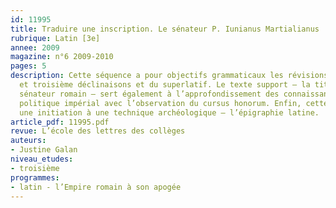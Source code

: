 ```yaml
---
id: 11995
title: Traduire une inscription. Le sénateur P. Iunianus Martialianus 
rubrique: Latin [3e]
annee: 2009
magazine: n°6 2009-2010
pages: 5
description: Cette séquence a pour objectifs grammaticaux les révisions des deuxième
  et troisième déclinaisons et du superlatif. Le texte support – la titulature d’un
  sénateur romain – sert également à l’approfondissement des connaissances du système
  politique impérial avec l’observation du cursus honorum. Enfin, cette étude permet
  une initiation à une technique archéologique – l’épigraphie latine. 
article_pdf: 11995.pdf
revue: L’école des lettres des collèges
auteurs:
- Justine Galan
niveau_etudes:
- troisième
programmes:
- latin - l’Empire romain à son apogée
---
```

